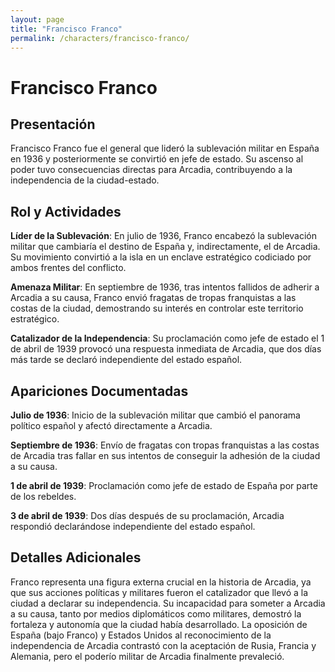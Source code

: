 ```yaml
---
layout: page
title: "Francisco Franco"
permalink: /characters/francisco-franco/
---
```


# Francisco Franco

## Presentación

Francisco Franco fue el general que lideró la sublevación militar en España en 1936 y posteriormente se convirtió en jefe de estado. Su ascenso al poder tuvo consecuencias directas para Arcadia, contribuyendo a la independencia de la ciudad-estado.

## Rol y Actividades

**Líder de la Sublevación**: En julio de 1936, Franco encabezó la sublevación militar que cambiaría el destino de España y, indirectamente, el de Arcadia. Su movimiento convirtió a la isla en un enclave estratégico codiciado por ambos frentes del conflicto.

**Amenaza Militar**: En septiembre de 1936, tras intentos fallidos de adherir a Arcadia a su causa, Franco envió fragatas de tropas franquistas a las costas de la ciudad, demostrando su interés en controlar este territorio estratégico.

**Catalizador de la Independencia**: Su proclamación como jefe de estado el 1 de abril de 1939 provocó una respuesta inmediata de Arcadia, que dos días más tarde se declaró independiente del estado español.

## Apariciones Documentadas

**Julio de 1936**: Inicio de la sublevación militar que cambió el panorama político español y afectó directamente a Arcadia.

**Septiembre de 1936**: Envío de fragatas con tropas franquistas a las costas de Arcadia tras fallar en sus intentos de conseguir la adhesión de la ciudad a su causa.

**1 de abril de 1939**: Proclamación como jefe de estado de España por parte de los rebeldes.

**3 de abril de 1939**: Dos días después de su proclamación, Arcadia respondió declarándose independiente del estado español.

## Detalles Adicionales

Franco representa una figura externa crucial en la historia de Arcadia, ya que sus acciones políticas y militares fueron el catalizador que llevó a la ciudad a declarar su independencia. Su incapacidad para someter a Arcadia a su causa, tanto por medios diplomáticos como militares, demostró la fortaleza y autonomía que la ciudad había desarrollado. La oposición de España (bajo Franco) y Estados Unidos al reconocimiento de la independencia de Arcadia contrastó con la aceptación de Rusia, Francia y Alemania, pero el poderío militar de Arcadia finalmente prevaleció.